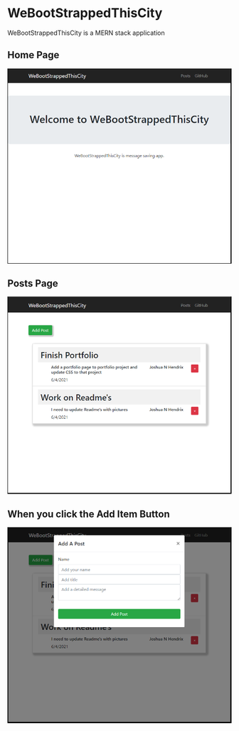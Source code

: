 # WeBootStrappedThisCity
WeBootStrappedThisCity is a MERN stack application 


## Home Page

![Main Page](https://github.com/thejoshuahendrix/WeBootStrappedThisCity/blob/main/images/webootstrappedthiscty1.PNG?raw=true)


## Posts Page

![Posts Page](https://github.com/thejoshuahendrix/WeBootStrappedThisCity/blob/main/images/webootstrappedthiscty2.PNG?raw=true)

## When you click the Add Item Button

![Modal Page](https://github.com/thejoshuahendrix/WeBootStrappedThisCity/blob/main/images/webootstrappedthiscty3.PNG?raw=true)
